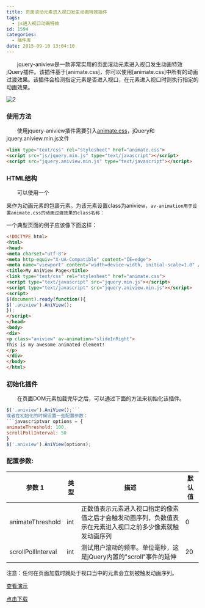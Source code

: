 ```yaml
---
title: 页面滚动元素进入视口发生动画特效插件
tags:
  - js进入视口动画特效
id: 1594
categories:
  - 插件库
date: 2015-09-10 13:04:10
---
```


&emsp;&emsp;jquery-aniview是一款非常实用的页面滚动元素进入视口发生动画特效jQuery插件。该插件基于[animate.css]，你可以使用[animate.css]中所有的动画过渡效果。该插件会检测指定元素是否进入视口，在元素进入视口时则执行指定的动画效果。

![2](http://www.npm8.com/wp-content/uploads/2015/09/24.jpg)

### 使用方法

&emsp;&emsp;使用jquery-aniview插件需要引入[animate.css](http://www.npm8.com/?p=502)，jQuery和jquery.aniview.min.js文件
```html
<link type="text/css" rel="stylesheet" href="animate.css">
<script src="js/jquery.min.js" type="text/javascript"></script>
<script src="jquery.aniview.min.js" type="text/javascript"></script>
```

### HTML结构

&emsp;&emsp;可以使用一个<div>来作为动画元素的包裹元素。为该元素设置class为aniview，`av-animation用于设置animate.css的动画过渡效果的class名称：`

一个典型页面的例子应该像下面这样：
```html
<!DOCTYPE html>
<html>
<head>
<meta charset="utf-8">
<meta http-equiv="X-UA-Compatible" content="IE=edge">
<meta name="viewport" content="width=device-width, initial-scale=1.0" />
<title>My AniView Page</title>
<link type="text/css" rel="stylesheet" href="animate.css">
<script type="text/javascript" src="jquery.min.js"></script>
<script type="text/javascript" src="jquery.aniview.min.js"></script>
<script>
$(document).ready(function(){
$('.aniview').AniView();
});
</script>
</head>
<body>
<div>
<p class="aniview" av-animation="slideInRight">
This is my awesome animated element!
</p>
</div>
</body>
</html>
```

### 初始化插件

&emsp;&emsp;在页面DOM元素加载完毕之后，可以通过下面的方法来初始化该插件。
```javascript
$('.aniview').AniView();```
或者在初始化的时候设置一些配置参数：
```javascriptvar options = {
animateThreshold: 100,
scrollPollInterval: 50
}
$('.aniview').AniView(options);
```

### 配置参数:

参数 1 | 类型 | 描述 | 默认值
---|---|---|---
animateThreshold | int | 正数值表示元素进入视口指定的像素值之后才会触发动画序列，负数值表示在元素进入视口之前多少像素就触发动画序列 | 0
scrollPollInterval | int | 测试用户滚动的频率。单位毫秒，这是jQuery内置的"scroll"事件的延伸 | 20


注意：任何在页面加载时就处于视口当中的元素会立刻被触发动画序列。

[查看演示](http://demo.grycheng.com/case/jQuery-plugin-with-animate.css/)

[点击下载](http://www.npm8.com/wp-content/uploads/2015/09/jQuery-plugin-with-animate.css.zip)
&nbsp;